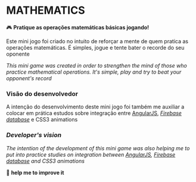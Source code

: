 # MATHEMATICS

:video_game: **Pratique as operações matemáticas básicas jogando!**

Este mini jogo foi criado no intuito de reforçar a mente de quem pratica as operações matemáticas. É simples, jogue e tente bater o recorde do seu oponente

*This mini game was created in order to strengthen the mind of those who practice mathematical operations. It's simple, play and try to beat your opponent's record*

<!--![image preview of the game](https://raw.githubusercontent.com/interaminense/mathematics/gh-pages/src/img/mathematics-demo.gif)-->

### Visão do desenvolvedor

A intenção do desenvolvimento deste mini jogo foi também me auxiliar a colocar em prática estudos sobre integração entre [AngularJS](https://angularjs.org/), [*Firebase database*](https://firebase.google.com/docs/database/) e CSS3 animations

### *Developer's vision*

*The intention of the development of this mini game was also helping me to put into practice studies on integration between [AngularJS](https://angularjs.org/), [*Firebase database*](https://firebase.google.com/docs/database/) and CSS3 animations*


:metal: **help me to improve it**
